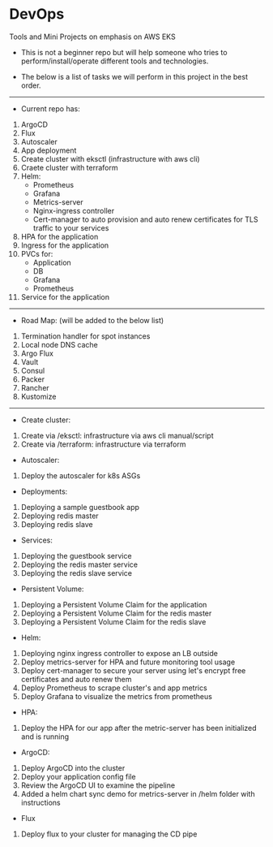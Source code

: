 # DevOps
Tools and Mini Projects on emphasis on AWS EKS

- This is not a beginner repo but will help someone who tries to perform/install/operate different
tools and technologies.

- The below is a list of tasks we will perform in this project in the best order.

---------------------------------------------

- Current repo has:

1. ArgoCD
2. Flux
2. Autoscaler
3. App deployment
4. Create cluster with eksctl (infrastructure with aws cli)
5. Craete cluster with terraform
6. Helm:
    - Prometheus
    - Grafana
    - Metrics-server
    - Nginx-ingress controller
    - Cert-manager to auto provision and auto renew certificates for TLS traffic to your services
7. HPA for the application
8. Ingress for the application
9. PVCs for:
    - Application
    - DB
    - Grafana
    - Prometheus
10. Service for the application

---------------------------------------------

- Road Map: (will be added to the below list)

1. Termination handler for spot instances
2. Local node DNS cache
3. Argo Flux
4. Vault
5. Consul
6. Packer
7. Rancher
8. Kustomize

---------------------------------------------

- Create cluster:

1. Create via /eksctl: infrastructure via aws cli manual/script
2. Create via /terraform: infrastructure via terraform

- Autoscaler:

1. Deploy the autoscaler for k8s ASGs

- Deployments: 

1. Deploying a sample guestbook app
2. Deploying redis master
3. Deploying redis slave 

- Services:

1. Deploying the guestbook service
2. Deploying the redis master service
3. Deploying the redis slave service

- Persistent Volume:

1. Deploying a Persistent Volume Claim for the application
2. Deploying a Persistent Volume Claim for the redis master
3. Deploying a Persistent Volume Claim for the redis slave

- Helm: 

1. Deploying nginx ingress controller to expose an LB outside
2. Deploy metrics-server for HPA and future monitoring tool usage
3. Deploy cert-manager to secure your server using let's encrypt free certificates and auto renew them
4. Deploy Prometheus to scrape cluster's and app metrics
5. Deploy Grafana to visualize the metrics from prometheus

- HPA:

1. Deploy the HPA for our app after the metric-server has been initialized and is running

- ArgoCD:

1. Deploy ArgoCD into the cluster
2. Deploy your application config file
3. Review the ArgoCD UI to examine the pipeline
4. Added a helm chart sync demo for metrics-server in /helm folder with instructions

- Flux

1. Deploy flux to your cluster for managing the CD pipe
